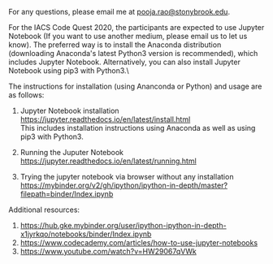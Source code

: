 For any questions, please email me at pooja.rao@stonybrook.edu.

For the IACS Code Quest 2020, the participants are expected to use Jupyter Notebook (If you want to use another medium, please email us to let us know). The preferred way is to install the Anaconda distribution (downloading Anaconda's latest Python3 version is recommended), which includes Jupyter Notebook. Alternatively, you can also install Jupyter Notebook using pip3 with Python3.\

The instructions for installation (using Ananconda or Python) and usage are as follows:

1. Jupyter Notebook installation\
   https://jupyter.readthedocs.io/en/latest/install.html \
   This includes installation instructions using Anaconda as well as using pip3 with Python3.
   
2. Running the Juputer Notebook\
   https://jupyter.readthedocs.io/en/latest/running.html 
   
3. Trying the jupyter notebook via browser without any installation\
   https://mybinder.org/v2/gh/ipython/ipython-in-depth/master?filepath=binder/Index.ipynb
   

Additional resources:

1. https://hub.gke.mybinder.org/user/ipython-ipython-in-depth-x1jyrkqo/notebooks/binder/Index.ipynb
2. https://www.codecademy.com/articles/how-to-use-jupyter-notebooks
3. https://www.youtube.com/watch?v=HW29067qVWk
 
